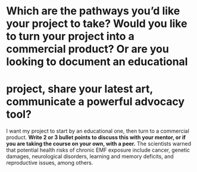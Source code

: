 # Which are the pathways you’d like your project to take? Would you like to turn your project into a commercial product? Or are you looking to document an educational 
# project, share your latest art, communicate a powerful advocacy tool?
I want my project to start by an educational one, then turn to a commercial product.
**Write 2 or 3 bullet points to discuss this with your mentor, or if you are taking the course on your own, with a peer.**
The scientists warned that potential health risks of chronic EMF exposure include cancer, genetic damages,
neurological disorders, learning and memory deficits, and reproductive issues, among others.

